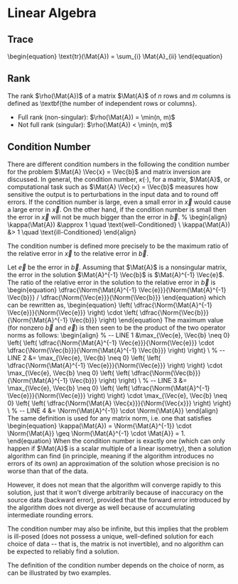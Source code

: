 # Linear Algebra


## Trace

\begin{equation}
  \text{tr}(\Mat{A}) = \sum_{i} \Mat{A}_{ii}
\end{equation}


## Rank

The rank $\rho(\Mat{A})$ of a matrix $\Mat{A}$ of $n$ rows and $m$ columns is
defined as \textbf{the number of independent rows or columns}.

- Full rank (non-singular): $\rho(\Mat{A}) = \min(n, m)$
- Not full rank (singular): $\rho(\Mat{A}) < \min(n, m)$


## Condition Number

There are different condition numbers in the following the condition number for
the problem $\Mat{A} \Vec{x} = \Vec{b}$ and matrix inversion are discussed. In
general, the condition number, $\kappa(\cdot)$, for a matrix, $\Mat{A}$, or
computational task such as $\Mat{A} \Vec{x} = \Vec{b}$ measures how sensitive
the output is to perturbations in the input data and to round off errors. If
the condition number is large, even a small error in $\Vec{x}$ would cause a
large error in $\Vec{x}$. On the other hand, if the condition number is small
then the error in $\Vec{x}$ will not be much bigger than the error in
$\Vec{b}$.
%
\begin{align}
  \kappa(\Mat{A}) &\approx 1 \quad \text{well-Conditioned} \\
  \kappa(\Mat{A}) &> 1 \quad \text{ill-Conditioned}
\end{align}

The condition number is defined more precisely to be the maximum ratio of the
relative error in $\Vec{x}$ to the relative error in $\Vec{b}$.

Let $\Vec{e}$ be the error in $\Vec{b}$. Assuming that $\Mat{A}$ is a
nonsingular matrix, the error in the solution $\Mat{A}^{-1} \Vec{b}$ is
$\Mat{A}^{-1} \Vec{e}$. The ratio of the relative error in the solution to the
relative error in $\Vec{b}$ is
\begin{equation}
    \dfrac{\Norm{\Mat{A}^{-1} \Vec{e}}}{\Norm{\Mat{A}^{-1} \Vec{b}}} /
    \dfrac{\Norm{\Vec{e}}}{\Norm{\Vec{b}}}
\end{equation}
which can be rewritten as,
\begin{equation}
  \left(
    \dfrac{\Norm{\Mat{A}^{-1} \Vec{e}}}{\Norm{\Vec{e}}}
  \right)
  \cdot
  \left(
    \dfrac{\Norm{\Vec{b}}}{\Norm{\Mat{A}^{-1} \Vec{b}}}
  \right)
\end{equation}
The maximum value (for nonzero $\Vec{b}$ and $\Vec{e}$) is then seen to be the
product of the two operator norms as follows:
\begin{align}
  % -- LINE 1
  &\max_{\Vec{e}, \Vec{b} \neq 0}
  \left\{
    \left(
      \dfrac{\Norm{\Mat{A}^{-1} \Vec{e}}}{\Norm{\Vec{e}}}
      \cdot
      \dfrac{\Norm{\Vec{b}}}{\Norm{\Mat{A}^{-1} \Vec{b}}}
    \right)
  \right\} \\
  % -- LINE 2
  &= \max_{\Vec{e}, \Vec{b} \neq 0}
  \left\{
    \left(
      \dfrac{\Norm{\Mat{A}^{-1} \Vec{e}}}{\Norm{\Vec{e}}}
    \right)
  \right\}
  \cdot
  \max_{\Vec{e}, \Vec{b} \neq 0}
  \left\{
    \left(
      \dfrac{\Norm{\Vec{b}}}{\Norm{\Mat{A}^{-1} \Vec{b}}}
    \right)
  \right\} \\
  % -- LINE 3
  &= \max_{\Vec{e}, \Vec{b} \neq 0}
  \left\{
    \left(
      \dfrac{\Norm{\Mat{A}^{-1} \Vec{e}}}{\Norm{\Vec{e}}}
    \right)
  \right\}
  \cdot
  \max_{\Vec{e}, \Vec{b} \neq 0}
  \left\{
    \left(
      \dfrac{\Norm{\Mat{A} \Vec{x}}}{\Norm{\Vec{x}}}
    \right)
  \right\} \\
  % -- LINE 4
  &= \Norm{\Mat{A}^{-1}} \cdot \Norm{\Mat{A}}
\end{align}
The same definition is used for any matrix norm, i.e. one that satisfies
\begin{equation}
  \kappa(\Mat{A}) =
    \Norm{\Mat{A}^{-1}} \cdot \Norm{\Mat{A}}
    \geq \Norm{\Mat{A}^{-1} \cdot \Mat{A}} = 1.
\end{equation}
When the condition number is exactly one (which can only happen if $\Mat{A}$ is
a scalar multiple of a linear isometry), then a solution algorithm can find (in
principle, meaning if the algorithm introduces no errors of its own) an
approximation of the solution whose precision is no worse than that of the
data.

However, it does not mean that the algorithm will converge rapidly to this
solution, just that it won't diverge arbitrarily because of inaccuracy on the
source data (backward error), provided that the forward error introduced by the
algorithm does not diverge as well because of accumulating intermediate
rounding errors.

The condition number may also be infinite, but this implies that the problem is
ill-posed (does not possess a unique, well-defined solution for each choice of
data -- that is, the matrix is not invertible), and no algorithm can be
expected to reliably find a solution.

The definition of the condition number depends on the choice of norm, as can be
illustrated by two examples.
